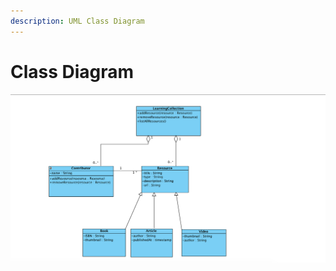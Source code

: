```yaml
---
description: UML Class Diagram
---
```


# Class Diagram

![](../.gitbook/assets/screen-shot-2018-12-05-at-2.32.10-pm.png)

